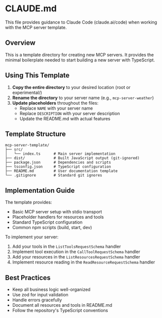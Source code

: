# CLAUDE.md

This file provides guidance to Claude Code (claude.ai/code) when working with the MCP server template.

## Overview

This is a template directory for creating new MCP servers. It provides the minimal boilerplate needed to start building a new server with TypeScript.

## Using This Template

1. **Copy the entire directory** to your desired location (root or experimental/)
2. **Rename the directory** to your server name (e.g., `mcp-server-weather`)
3. **Update placeholders** throughout the files:
   - Replace `NAME` with your server name
   - Replace `DESCRIPTION` with your server description
   - Update the README.md with actual features

## Template Structure

```
mcp-server-template/
├── src/
│   └── index.ts      # Main server implementation
├── dist/             # Built JavaScript output (git-ignored)
├── package.json      # Dependencies and scripts
├── tsconfig.json     # TypeScript configuration
├── README.md         # User documentation template
└── .gitignore        # Standard git ignores
```

## Implementation Guide

The template provides:

- Basic MCP server setup with stdio transport
- Placeholder handlers for resources and tools
- Standard TypeScript configuration
- Common npm scripts (build, start, dev)

To implement your server:

1. Add your tools in the `ListToolsRequestSchema` handler
2. Implement tool execution in the `CallToolRequestSchema` handler
3. Add your resources in the `ListResourcesRequestSchema` handler
4. Implement resource reading in the `ReadResourceRequestSchema` handler

## Best Practices

- Keep all business logic well-organized
- Use zod for input validation
- Handle errors gracefully
- Document all resources and tools in README.md
- Follow the repository's TypeScript conventions
